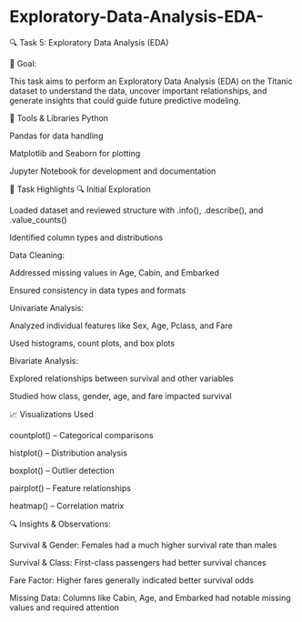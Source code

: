# Exploratory-Data-Analysis-EDA-
🔍 Task 5: Exploratory Data Analysis (EDA)

🎯 Goal: 

This task aims to perform an Exploratory Data Analysis (EDA) on the Titanic dataset to understand the data, uncover important relationships, and generate insights that could guide future predictive modeling.

🧰 Tools & Libraries
Python

Pandas for data handling

Matplotlib and Seaborn for plotting

Jupyter Notebook for development and documentation

📝 Task Highlights
🔍 Initial Exploration

Loaded dataset and reviewed structure with .info(), .describe(), and .value_counts()

Identified column types and distributions

 Data Cleaning:

 Addressed missing values in Age, Cabin, and Embarked

 Ensured consistency in data types and formats

 Univariate Analysis:

 Analyzed individual features like Sex, Age, Pclass, and Fare

 Used histograms, count plots, and box plots

Bivariate Analysis:

 Explored relationships between survival and other variables

 Studied how class, gender, age, and fare impacted survival

📈 Visualizations Used

countplot() – Categorical comparisons

histplot() – Distribution analysis

boxplot() – Outlier detection

pairplot() – Feature relationships

heatmap() – Correlation matrix

🔍 Insights & Observations:

Survival & Gender: Females had a much higher survival rate than males

Survival & Class: First-class passengers had better survival chances

Fare Factor: Higher fares generally indicated better survival odds

Missing Data: Columns like Cabin, Age, and Embarked had notable missing values and required attention

